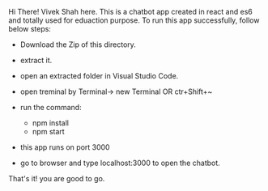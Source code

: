 Hi There! Vivek Shah here.
This is a chatbot app created in react and es6 and totally used for eduaction purpose.
To run this app successfully, follow below steps:

- Download the Zip of this directory.
- extract it.
- open an extracted folder in Visual Studio Code.
- open treminal by Terminal-> new Terminal OR ctr+Shift+~
- run the command:
     - npm install
     - npm start
     
- this app runs on port 3000
- go to browser and type localhost:3000 to open the chatbot. 

That's it! you are good to go.


